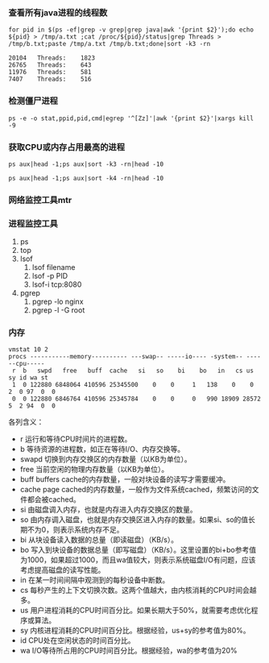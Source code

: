 ### 查看所有java进程的线程数

```shell
for pid in $(ps -ef|grep -v grep|grep java|awk '{print $2}');do echo ${pid} > /tmp/a.txt ;cat /proc/${pid}/status|grep Threads > /tmp/b.txt;paste /tmp/a.txt /tmp/b.txt;done|sort -k3 -rn

20104	Threads:	1823
26765	Threads:	643
11976	Threads:	581
7407	Threads:	516
```
### 检测僵尸进程
```shell
ps -e -o stat,ppid,pid,cmd|egrep '^[Zz]'|awk '{print $2}'|xargs kill -9
```

### 获取CPU或内存占用最高的进程
```shell
ps aux|head -1;ps aux|sort -k3 -rn|head -10

ps aux|head -1;ps aux|sort -k4 -rn|head -10

```

### 网络监控工具mtr

### 进程监控工具
1. ps
2. top
3. lsof
   1. lsof filename
   2. lsof -p PID
   3. lsof-i tcp:8080
4. pgrep
   1. pgrep -lo nginx
   2. pgrep -l -G root 

### 内存
```shell
vmstat 10 2
procs -----------memory---------- ---swap-- -----io---- -system-- ------cpu-----
 r  b   swpd   free   buff  cache   si   so    bi    bo   in   cs us sy id wa st
 1  0 122880 6848064 410596 25345500    0    0     1   138    0    0  2  0 97  0  0
 0  0 122880 6846764 410596 25345784    0    0     0   990 18909 28572  5  2 94  0  0
```
各列含义：
- r 运行和等待CPU时间片的进程数。
- b 等待资源的进程数，如正在等待I/O、内存交换等。
- swapd 切换到内存交换区的内存数量（以KB为单位）。
- free 当前空闲的物理内存数量（以KB为单位）。
- buff buffers cache的内存数量，一般对块设备的读写才需要缓冲。
- cache page cached的内存数量，一般作为文件系统cached，频繁访问的文件都会被cached。
- si 由磁盘调入内存，也就是内存进入内存交换区的数量。
- so 由内存调入磁盘，也就是内存交换区进入内存的数量。如果si、so的值长期不为0，则表示系统内存不足。
- bi 从块设备读入数据的总量（即读磁盘）（KB/s）。
- bo 写入到块设备的数据总量（即写磁盘）（KB/s）。这里设置的bi+bo参考值为1000，如果超过1000，而且wa值较大，则表示系统磁盘I/O有问题，应该考虑提高磁盘的读写性能。
- in 在某一时间间隔中观测到的每秒设备中断数。
- cs 每秒产生的上下文切换次数。这两个值越大，由内核消耗的CPU时间会越多。
- us 用户进程消耗的CPU时间百分比。如果长期大于50%，就需要考虑优化程序或算法。
- sy 内核进程消耗的CPU时间百分比。根据经验，us+sy的参考值为80%。
- id CPU处在空闲状态的时间百分比。
- wa I/O等待所占用的CPU时间百分比。根据经验，wa的参考值为20%
